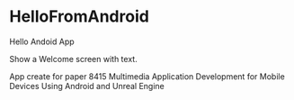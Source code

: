 # HelloFromAndroid


Hello Andoid App

Show a Welcome screen with text.

App create for paper 8415 Multimedia Application Development for Mobile Devices Using Android and Unreal Engine

